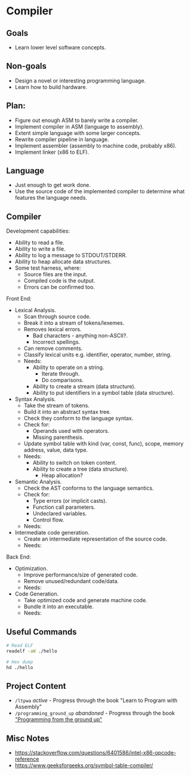 # Compiler

## Goals

- Learn lower level software concepts.

## Non-goals

- Design a novel or interesting programming language.
- Learn how to build hardware.

## Plan:

- Figure out enough ASM to barely write a compiler.
- Implement compiler in ASM (language to assembly).
- Extent simple language with some larger concepts.
- Rewrite compiler pipeline in language.
- Implement assembler (assembly to machine code, probably x86).
- Implement linker (x86 to ELF).

## Language

- Just enough to get work done.
- Use the source code of the implemented compiler to determine what features the language needs.

## Compiler

Development capabilities:

- Ability to read a file.
- Ability to write a file.
- Ability to log a message to STDOUT/STDERR.
- Ability to heap allocate data structures.
- Some test harness, where:
  - Source files are the input.
  - Compiled code is the output.
  - Errors can be confirmed too.

Front End:

- Lexical Analysis.
  - Scan through source code.
  - Break it into a stream of tokens/lexemes.
  - Removes lexical errors.
    - Bad characters - anything non-ASCII?.
    - Incorrect spellings.
  - Can remove comments.
  - Classify lexical units e.g. identifier, operator, number, string.
  - Needs:
    - Ability to operate on a string.
      - Iterate through.
      - Do comparisons.
    - Ability to create a stream (data structure).
    - Ability to put identifiers in a symbol table (data structure).
- Syntax Analysis.
  - Take the stream of tokens.
  - Build it into an abstract syntax tree.
  - Check they conform to the language syntax.
  - Check for:
    - Operands used with operators.
    - Missing parenthesis.
  - Update symbol table with kind (var, const, func), scope, memory address, value, data type.
  - Needs:
    - Ability to switch on token content.
    - Ability to create a tree (data structure).
      - Heap allocation?
- Semantic Analysis.
  - Check the AST conforms to the language semantics.
  - Check for:
    - Type errors (or implicit casts).
    - Function call parameters.
    - Undeclared variables.
    - Control flow.
  - Needs:
- Intermediate code generation.
  - Create an intermediate representation of the source code.
  - Needs:

Back End:

- Optimization.
  - Improve performance/size of generated code.
  - Remove unused/redundant code/data.
  - Needs:
- Code Generation.
  - Take optimized code and generate machine code.
  - Bundle it into an executable.
  - Needs:

## Useful Commands

```bash
# Read ELF
readelf -aW ./hello

# Hex dump
hd ./hello
```

## Project Content

- `/ltpwa` _active_ -
  Progress through the book "Learn to Program with Assembly"
- `/programming_ground_up` _abandoned_ -
  Progress through the book ["Programming from the ground up"](https://download.savannah.gnu.org/releases/pgubook/)

## Misc Notes

- https://stackoverflow.com/questions/6401586/intel-x86-opcode-reference
- https://www.geeksforgeeks.org/symbol-table-compiler/
